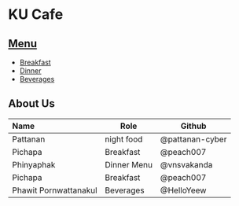 # KU Cafe

## [Menu](Menu.md)
- [Breakfast](Menu.md#Breakfast)
- [Dinner](Menu.md#Dinner)
- [Beverages](Menu.md#Beverages)


## About Us



| Name      | Role      | Github          |
|:----------|-----------|-----------------|
| Pattanan  | night food| @pattanan-cyber  |
| Pichapa   | Breakfast | @peach007 |
| Phinyaphak | Dinner Menu | @vnsvakanda      |
| Pichapa   | Breakfast | @peach007|
| Phawit Pornwattanakul | Beverages | @HelloYeew |

